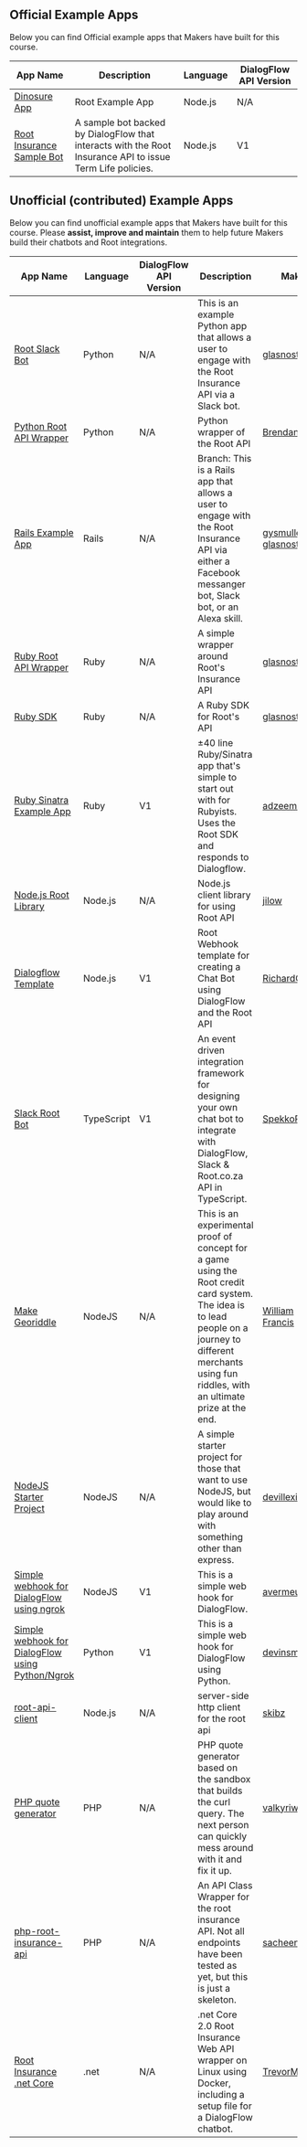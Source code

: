 
Official Example Apps
-----
Below you can find Official example apps that Makers have built for this course.

| App Name | Description | Language | DialogFlow API Version |
| -------- | ----------- | -------- | ---------------------- |
| [Dinosure App](https://github.com/RootBank/dinosure)| Root Example App | Node.js | N/A |
| [Root Insurance Sample Bot](https://github.com/root-community/node-insurance-sample-bot) | A sample bot backed by DialogFlow that interacts with the Root Insurance API to issue Term Life policies.| Node.js | V1 |


Unofficial (contributed) Example Apps
-----
Below you can find unofficial example apps that Makers have built for this course.
Please <b>assist, improve and maintain</b> them to help future Makers build their chatbots and Root integrations.


| App Name |Language | DialogFlow API Version | Description | Maker |
| -------- |-------- | ---------------------- | ----------- | ----- |
| [Root Slack Bot](https://github.com/Offerzen/make-python)| Python | N/A | This is an example Python app that allows a user to engage with the Root Insurance API via a Slack bot.| [glasnoster](https://github.com/glasnoster) |
| [Python Root API Wrapper](https://github.com/BrendanBall/root-insurance-python) | Python | N/A | Python wrapper of the Root API | [BrendanBall](https://github.com/BrendanBall) |
| [Rails Example App](https://github.com/Offerzen/make-rails/tree/make-fuza) | Rails | N/A | Branch: This is a Rails app that allows a user to engage with the Root Insurance API via either a Facebook messanger bot, Slack bot, or an Alexa skill. | [gysmuller](https://github.com/gysmuller), [glasnoster](https://github.com/glasnoster) |
| [Ruby Root API Wrapper](https://github.com/RootBank/root-insurance-ruby) | Ruby | N/A | A simple wrapper around Root's Insurance API | [glasnoster](https://github.com/glasnoster) |
| [Ruby SDK](https://github.com/RootBank/root-ruby) | Ruby | N/A | A Ruby SDK for Root's API | [glasnoster](https://github.com/glasnoster)  |
| [Ruby Sinatra Example App](https://github.com/adzeeman/grok_tharr) | Ruby | V1 | ±40 line Ruby/Sinatra app that's simple to start out with for Rubyists. Uses the Root SDK and responds to Dialogflow.    | [adzeeman](https://github.com/adzeeman/grok_tharr) |
| [Node.js Root Library](https://github.com/jilow/root-nodejs) | Node.js | N/A | Node.js client library for using Root API| [jilow](https://github.com/jilow) |
| [Dialogflow Template](https://github.com/RichardOB/root-chatbot-webhook-nodejs) | Node.js | V1 | Root Webhook template for creating a Chat Bot using DialogFlow and the Root API| [RichardOB](https://github.com/RichardOB) |
| [Slack Root Bot](https://github.com/SpekkoRice/root-bot) | TypeScript | V1 | An event driven integration framework for designing your own chat bot to integrate with DialogFlow, Slack & Root.co.za API in TypeScript.| [SpekkoRice](https://github.com/SpekkoRice) |
| [Make Georiddle](https://github.com/William-Francis/make-georiddle) | NodeJS | N/A | This is an experimental proof of concept for a game using the Root credit card system. The idea is to lead people on a journey to different merchants using fun riddles, with an ultimate prize at the end.| [William Francis](https://github.com/William-Francis) |
| [NodeJS Starter Project](https://github.com/devillexio/koa-starter) | NodeJS | N/A |   A simple starter project for those that want to use NodeJS, but would like to play around with something other than express.| [devillexio](https://github.com/devillexio) |
| [Simple webhook for DialogFlow using ngrok](https://github.com/avermeulen/dialogflow-webhook-ngrok) | NodeJS | V1 | This is a simple web hook for DialogFlow. | [avermeulen](https://github.com/avermeulen) |
| [Simple webhook for DialogFlow using Python/Ngrok](https://github.com/devinsmith911/dialogflow-webhook-python) | Python | V1 | This is a simple web hook for DialogFlow using Python.| [devinsmith911](https://github.com/devinsmith911) |
| [root-api-client](https://github.com/skibz/root-api-client) | Node.js | N/A | server-side http client for the root api | [skibz](https://github.com/skibz) |
| [PHP quote generator](https://github.com/valkyriweb/php-root-mikeday)|PHP | N/A | PHP quote generator based on the sandbox that builds the curl query. The next person can quickly mess around with it and fix it up.| [valkyriweb](https://github.com/valkyriweb) |
| [php-root-insurance-api](https://github.com/sacheen/php-root-insurance-api)|PHP | N/A | An API Class Wrapper for the root insurance API. Not all endpoints have been tested as yet, but this is just a skeleton.| [sacheen](https://github.com/sacheen/) |
| [Root Insurance .net Core](https://github.com/TrevorMare/Root_Insurance_Net_Core)|.net | N/A | .net Core 2.0 Root Insurance Web API wrapper on Linux using Docker, including a setup file for a DialogFlow chatbot. | [TrevorMare](https://github.com/TrevorMare/) |
